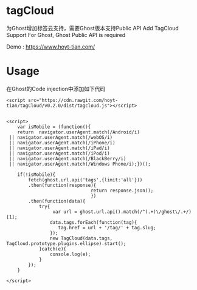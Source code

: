 # tagCloud
为Ghost增加标签云支持，需要Ghost版本支持Public API
Add TagCloud Support For Ghost, Ghost Public API is required

Demo :  https://www.hoyt-tian.com/

# Usage
在Ghost的Code injection中添加如下代码

```
<script src="https://cdn.rawgit.com/hoyt-tian/tagCloud/v0.2.0/dist/tagcloud.js"></script> 
 
 
<script>
    var isMobile = (function(){
    return  navigator.userAgent.match(/Android/i)
 || navigator.userAgent.match(/webOS/i)
 || navigator.userAgent.match(/iPhone/i)
 || navigator.userAgent.match(/iPad/i)
 || navigator.userAgent.match(/iPod/i)
 || navigator.userAgent.match(/BlackBerry/i)
 || navigator.userAgent.match(/Windows Phone/i);})();
    
    if(!isMobile){
        fetch(ghost.url.api('tags',{limit:'all'}))
        .then(function(response){
                               return response.json();
                               })
        .then(function(data){
            try{
                 var url = ghost.url.api().match(/^(.+)\/ghost\/.+/)[1];
                data.tags.forEach(function(tag){
                   tag.href = url + '/tag/' + tag.slug;
                });
            	new TagCloud(data.tags, TagCloud.prototype.plugins.ellipse).start();
            }catch(e){
                console.log(e);
            }
        });
    }

</script>
```
